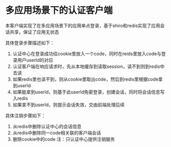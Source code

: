 # 多应用场景下的认证客户端

本客户端实现了在多应用场景下的应用单点登录，基于shiro和redis实现了应用会话共享，保证了应用无状态


具体登录步骤描述如下：
1. 认证中心在登录成功往cookie里放入一个code，同时在reids里放入code与登录用户userId的对应
2. 认证客户端在响应请求时，先从本地缓存到读取session，读不到则到redis中去读
3. 如果redis里也读不到，则从cookie里取出code，然后到redis里根据code拿到userId
4. 如果能拿到userId，则基于此userId免密登录，创建会话，同时将会话信息写入redis
5. 如果拿不到userId，则提示会话失效，交由前端处理后续


具体注销步骤如下：
1. 从redis中删除认证中心的会话信息
2. 从redis中删除同一code相关联的客户端会话
3. 删除cookie中的code
注：只认证中心提供注销服务
